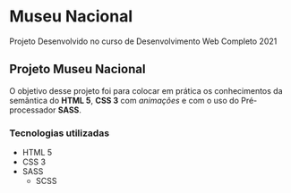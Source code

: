 # Museu Nacional

<p>Projeto Desenvolvido no curso de Desenvolvimento Web Completo 2021</p>
 
## Projeto Museu Nacional

O objetivo desse projeto foi para colocar em prática os conhecimentos da semântica do **HTML 5**, **CSS 3** com *animações* e com o uso do Pré-processador **SASS**.

### Tecnologias utilizadas

* HTML 5
* CSS 3
* SASS  
  * SCSS